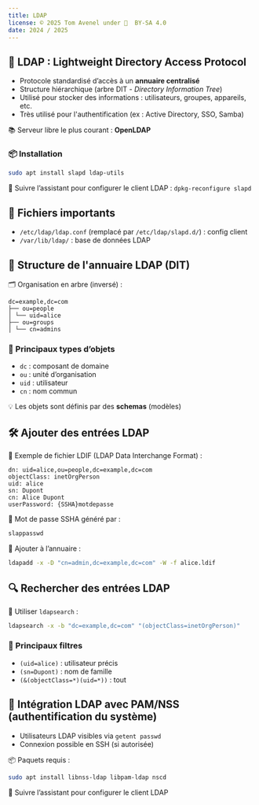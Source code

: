 ```yaml
---
title: LDAP
license: © 2025 Tom Avenel under 󰵫  BY-SA 4.0
date: 2024 / 2025
---
```


## 🧠 LDAP : Lightweight Directory Access Protocol

- Protocole standardisé d’accès à un **annuaire centralisé**
- Structure hiérarchique (arbre DIT - _Directory Information Tree_)
- Utilisé pour stocker des informations : utilisateurs, groupes, appareils, etc.
- Très utilisé pour l'authentification (ex : Active Directory, SSO, Samba)

📚 Serveur libre le plus courant : **OpenLDAP**

### 📦 Installation

```sh
sudo apt install slapd ldap-utils
```

🧙 Suivre l’assistant pour configurer le client LDAP : `dpkg-reconfigure slapd`

## 📂 Fichiers importants

- `/etc/ldap/ldap.conf` (remplacé par `/etc/ldap/slapd.d/`) : config client
- `/var/lib/ldap/` : base de données LDAP

## 🌲 Structure de l'annuaire LDAP (DIT)

🗂️ Organisation en arbre (inversé) :

```
dc=example,dc=com
├── ou=people
│ └── uid=alice
├── ou=groups
│ └── cn=admins
```

### 📌 Principaux types d’objets

- `dc` : composant de domaine
- `ou` : unité d’organisation
- `uid` : utilisateur
- `cn` : nom commun

💡 Les objets sont définis par des **schemas** (modèles)

## 🛠️ Ajouter des entrées LDAP

📄 Exemple de fichier LDIF (LDAP Data Interchange Format) :

```ldif
dn: uid=alice,ou=people,dc=example,dc=com
objectClass: inetOrgPerson
uid: alice
sn: Dupont
cn: Alice Dupont
userPassword: {SSHA}motdepasse
```

🔐 Mot de passe SSHA généré par :

```sh
slappasswd
```

💾 Ajouter à l’annuaire :

```sh
ldapadd -x -D "cn=admin,dc=example,dc=com" -W -f alice.ldif
```

## 🔍 Rechercher des entrées LDAP

🔎 Utiliser `ldapsearch` :

```sh
ldapsearch -x -b "dc=example,dc=com" "(objectClass=inetOrgPerson)"
```

### 📌 Principaux filtres

- `(uid=alice)` : utilisateur précis
- `(sn=Dupont)` : nom de famille
- `(&(objectClass=*)(uid=*))` : tout

## 🔧 Intégration LDAP avec PAM/NSS (authentification du système)

- Utilisateurs LDAP visibles via `getent passwd`
- Connexion possible en SSH (si autorisée)

📦 Paquets requis :

```sh
sudo apt install libnss-ldap libpam-ldap nscd
```

🧙 Suivre l’assistant pour configurer le client LDAP

